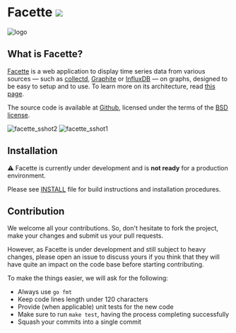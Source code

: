 Facette [![](https://api.travis-ci.org/facette/facette.png)](https://travis-ci.org/facette/facette)
=======

![logo](https://cloud.githubusercontent.com/assets/1122379/3501756/07726d40-061a-11e4-8ffa-bbaa6cf3adfb.png)

What is Facette?
----------------

[Facette][0] is a web application to display time series data from various sources — such as [collectd][1],
[Graphite][2] or [InfluxDB][5] — on graphs, designed to be easy to setup and to use. To learn more on its architecture,
read [this page](http://docs.facette.io/architecture/).

The source code is available at [Github][3], licensed under the terms of the [BSD license][4].

![facette_sshot2](https://cloud.githubusercontent.com/assets/1122379/3489453/3a61f74e-052e-11e4-884e-ea781b93efdd.png)
![facette_sshot1](https://cloud.githubusercontent.com/assets/1122379/3489442/74b3b000-052d-11e4-812e-e462b8048ebd.png)

Installation
------------

:warning: Facette is currently under development and is **not ready** for
a production environment.

Please see [INSTALL](INSTALL) file for build instructions and installation procedures.

Contribution
------------

We welcome all your contributions. So, don't hesitate to fork the project, make your changes and submit us your pull
requests.

However, as Facette is under development and still subject to heavy changes, please open an issue to discuss yours if
you think that they will have quite an impact on the code base before starting contributing.

To make the things easier, we will ask for the following:

 * Always use `go fmt`
 * Keep code lines length under 120 characters
 * Provide (when applicable) unit tests for the new code
 * Make sure to run `make test`, having the process completing successfully
 * Squash your commits into a single commit


[0]: https://facette.io/
[1]: https://collectd.org/
[2]: http://graphite.readthedocs.org/
[3]: https://github.com/facette/facette
[4]: http://opensource.org/licenses/BSD-3-Clause
[5]: https://influxdb.com/
